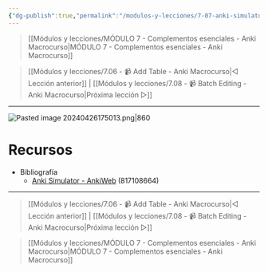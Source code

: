 ```yaml
---
{"dg-publish":true,"permalink":"/modulos-y-lecciones/7-07-anki-simulator-anki-macrocurso/","noteIcon":"","updated":"2024-05-22T19:37:34.485+02:00"}
---
```



> [[Módulos y lecciones/MÓDULO 7 - Complementos esenciales - Anki Macrocurso\|MÓDULO 7 - Complementos esenciales - Anki Macrocurso]]

> [[Módulos y lecciones/7.06 - 📹 Add Table - Anki Macrocurso\|◁ Lección anterior]] | [[Módulos y lecciones/7.08 - 📹 Batch Editing - Anki Macrocurso\|Próxima lección ▷]]

---

![Pasted image 20240426175013.png|860](/img/user/ANEXOS/Pasted%20image%2020240426175013.png)

# Recursos
- Bibliografía
	- [Anki Simulator - AnkiWeb](https://ankiweb.net/shared/info/817108664) (817108664)

---

> [[Módulos y lecciones/7.06 - 📹 Add Table - Anki Macrocurso\|◁ Lección anterior]] | [[Módulos y lecciones/7.08 - 📹 Batch Editing - Anki Macrocurso\|Próxima lección ▷]]

> [[Módulos y lecciones/MÓDULO 7 - Complementos esenciales - Anki Macrocurso\|MÓDULO 7 - Complementos esenciales - Anki Macrocurso]]